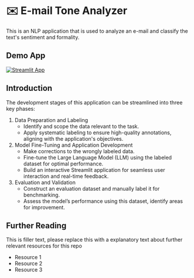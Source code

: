 # ✉️ E-mail Tone Analyzer

This is an NLP application that is used to analyze an e-mail and classify the text's sentiment and formality.

## Demo App

[![Streamlit App](https://static.streamlit.io/badges/streamlit_badge_black_white.svg)](https://emailanalyzer.streamlit.app)

## Introduction

The development stages of this application can be streamlined into three key phases:

1. Data Preparation and Labeling
   * Identify and scope the data relevant to the task.
   * Apply systematic labeling to ensure high-quality annotations, aligning with the application's objectives.
2. Model Fine-Tuning and Application Development
   * Make corrections to the wrongly labeled data.
   * Fine-tune the Large Language Model (LLM) using the labeled dataset for optimal performance.
   * Build an interactive Streamlit application for seamless user interaction and real-time feedback.
3. Evaluation and Validation
   * Construct an evaluation dataset and manually label it for benchmarking.
   * Assess the model’s performance using this dataset, identify areas for improvement.

## Further Reading

This is filler text, please replace this with a explanatory text about further relevant resources for this repo
- Resource 1
- Resource 2
- Resource 3
